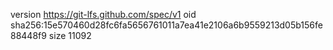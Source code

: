 version https://git-lfs.github.com/spec/v1
oid sha256:15e570460d28fc6fa5656761011a7ea41e2106a6b9559213d05b156fe88448f9
size 11092
